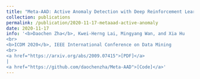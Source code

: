 ```yaml
---
title: "Meta-AAD: Active Anomaly Detection with Deep Reinforcement Learning"
collection: publications
permalink: /publication/2020-11-17-metaaad-active-anomaly
date: 2020-11-17
info: '<b>Daochen Zha</b>, Kwei-Herng Lai, Mingyang Wan, and Xia Hu
<br>
<b>ICDM 2020</b>, IEEE International Conference on Data Mining
<br>
<a href="https://arxiv.org/abs/2009.07415">[PDF]</a>
|
<a href="https://github.com/daochenzha/Meta-AAD">[Code]</a>'
---
```

